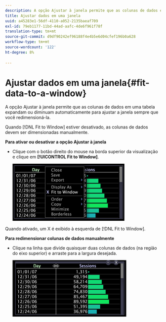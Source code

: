 ```yaml
---
description: A opção Ajustar à janela permite que as colunas de dados em uma tabela expandam ou diminuam automaticamente para ajustar a janela sempre que você redimensioná-la.
title: Ajustar dados em uma janela
uuid: a45283e1-56df-4110-a052-2135baeaf709
exl-id: 79eb1177-11bd-44ad-aafc-4de6f961f78f
translation-type: tm+mt
source-git-commit: d9df90242ef96188f4e4b5e6d04cfef196b0a628
workflow-type: tm+mt
source-wordcount: '122'
ht-degree: 8%

---
```


# Ajustar dados em uma janela{#fit-data-to-a-window}

A opção Ajustar à janela permite que as colunas de dados em uma tabela expandam ou diminuam automaticamente para ajustar a janela sempre que você redimensioná-la.

Quando [!DNL Fit to Window] estiver desativado, as colunas de dados devem ser dimensionadas manualmente.

**Para ativar ou desativar a opção Ajustar à janela**

* Clique com o botão direito do mouse na borda superior da visualização e clique em **[!UICONTROL Fit to Window]**.

   ![](assets/mnu_Table_Fit.png)

Quando ativado, um X é exibido à esquerda de [!DNL Fit to Window].

**Para redimensionar colunas de dados manualmente**

* Clique na linha que divide quaisquer duas colunas de dados (na região do eixo superior) e arraste para a largura desejada.

   ![](assets/mnu_Table_Resize.png)
